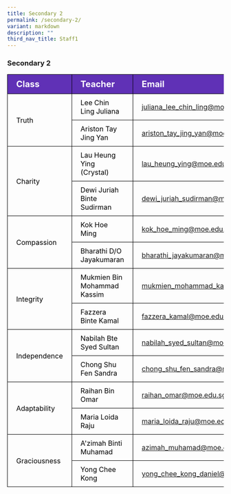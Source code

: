 ```yaml
---
title: Secondary 2
permalink: /secondary-2/
variant: markdown
description: ""
third_nav_title: Staff1
---
```

<h3>Secondary 2</h3>
<table>
<tbody>
			<tr style="background-color: #6031b6">
					<th style="color: #FFFFFF; font-size: 20px; border: 1px solid black;padding: 10px 20px; text-align: left;">Class</th>
					<th style="color: #FFFFFF; font-size: 20px; border: 1px solid black;padding: 10px 20px; text-align: left;">Teacher</th>
          <th style="color: #FFFFFF; font-size: 20px; border: 1px solid black;padding: 10px 20px; text-align: left;">Email</th>
			</tr>
			<tr>
					<td style="color: black; font-size: 16px; vertical-align: middle; border: 1px solid black;padding: 10px 20px;" rowspan="2">Truth</td>
					<td style="color: black; font-size: 16px; border: 1px solid black;padding: 10px 20px;">Lee Chin Ling Juliana</td>
          <td style="font-size: 16px; border: 1px solid black;padding: 10px 20px;"><a href="mailto:juliana_lee_chin_ling@moe.edu.sg">juliana_lee_chin_ling@moe.edu.sg</a></td>
			</tr>
      <tr>
					<td style="color: black; font-size: 16px; border: 1px solid black;padding: 10px 20px;">Ariston Tay Jing Yan</td>
          <td style="font-size: 16px; border: 1px solid black;padding: 10px 20px;"><a href="mailto:ariston_tay_jing_yan@moe.edu.sg">ariston_tay_jing_yan@moe.edu.sg</a></td>
			</tr>  
			<tr>
					<td style="color: black; font-size: 16px; vertical-align: middle; border: 1px solid black;padding: 10px 20px;" rowspan="2">Charity</td>
					<td style="color: black; font-size: 16px; border: 1px solid black;padding: 10px 20px;">Lau Heung Ying (Crystal)</td>
          <td style="font-size: 16px; border: 1px solid black;padding: 10px 20px;"><a href="mailto:lau_heung_ying@moe.edu.sg">lau_heung_ying@moe.edu.sg</a></td>
			</tr>
      <tr>
					<td style="color: black; font-size: 16px; border: 1px solid black;padding: 10px 20px;">Dewi Juriah Binte Sudirman</td>
          <td style="font-size: 16px; border: 1px solid black;padding: 10px 20px;"><a href="mailto:dewi_juriah_sudirman@moe.edu.sg">dewi_juriah_sudirman@moe.edu.sg</a></td>
			</tr>
  			<tr>
					<td style="color: black; font-size: 16px; vertical-align: middle; border: 1px solid black;padding: 10px 20px;" rowspan="2">Compassion</td>
					<td style="color: black; font-size: 16px; border: 1px solid black;padding: 10px 20px;">Kok Hoe Ming</td>
          <td style="font-size: 16px; border: 1px solid black;padding: 10px 20px;"><a href="mailto:kok_hoe_ming@moe.edu.sg">kok_hoe_ming@moe.edu.sg</a></td>
			</tr>
      <tr>
					<td style="color: black; font-size: 16px; border: 1px solid black;padding: 10px 20px;">Bharathi D/O Jayakumaran</td>
          <td style="font-size: 16px; border: 1px solid black;padding: 10px 20px;"><a href="mailto:bharathi_jayakumaran@moe.edu.sg">bharathi_jayakumaran@moe.edu.sg</a></td>
			</tr>
  		<tr>
					<td style="color: black; font-size: 16px; vertical-align: middle; border: 1px solid black;padding: 10px 20px;" rowspan="2">Integrity</td>
					<td style="color: black; font-size: 16px; border: 1px solid black;padding: 10px 20px;">Mukmien Bin Mohammad Kassim</td>
          <td style="font-size: 16px; border: 1px solid black;padding: 10px 20px;"><a href="mailto:mukmien_mohammad_kassim@moe.edu.sg">mukmien_mohammad_kassim@moe.edu.sg</a></td>
			</tr>
      <tr>
					<td style="color: black; font-size: 16px; border: 1px solid black;padding: 10px 20px;">Fazzera Binte Kamal</td>
          <td style="font-size: 16px; border: 1px solid black;padding: 10px 20px;"><a href="mailto:fazzera_kamal@moe.edu.sg">fazzera_kamal@moe.edu.sg</a></td>
			</tr>
  			<tr>
					<td style="color: black; font-size: 16px; vertical-align: middle; border: 1px solid black;padding: 10px 20px;" rowspan="2">Independence</td>
					<td style="color: black; font-size: 16px; border: 1px solid black;padding: 10px 20px;">Nabilah Bte Syed Sultan</td>
          <td style="font-size: 16px; border: 1px solid black;padding: 10px 20px;"><a href="mailto:nabilah_syed_sultan@moe.edu.sg">nabilah_syed_sultan@moe.edu.sg</a></td>
			</tr>
      <tr>
					<td style="color: black; font-size: 16px; border: 1px solid black;padding: 10px 20px;">Chong Shu Fen Sandra</td>
          <td style="font-size: 16px; border: 1px solid black;padding: 10px 20px;"><a href="mailto:chong_shu_fen_sandra@moe.edu.sg">chong_shu_fen_sandra@moe.edu.sg</a></td>
			</tr>
  			<tr>
					<td style="color: black; font-size: 16px; vertical-align: middle; border: 1px solid black;padding: 10px 20px;" rowspan="2">Adaptability</td>
					<td style="color: black; font-size: 16px; border: 1px solid black;padding: 10px 20px;">Raihan Bin Omar</td>
          <td style="font-size: 16px; border: 1px solid black;padding: 10px 20px;"><a href="mailto:raihan_omar@moe.edu.sg">raihan_omar@moe.edu.sg</a></td>
			</tr>
      <tr>
					<td style="color: black; font-size: 16px; border: 1px solid black;padding: 10px 20px;">Maria Loida Raju</td>
          <td style="font-size: 16px; border: 1px solid black;padding: 10px 20px;"><a href="mailto:maria_loida_raju@moe.edu.sg">maria_loida_raju@moe.edu.sg</a></td>
			</tr>
  			<tr>
					<td style="color: black; font-size: 16px; vertical-align: middle; border: 1px solid black;padding: 10px 20px;" rowspan="2">Graciousness</td>
					<td style="color: black; font-size: 16px; border: 1px solid black;padding: 10px 20px;">A'zimah Binti Muhamad</td>
          <td style="font-size: 16px; border: 1px solid black;padding: 10px 20px;"><a href="mailto:azimah_muhamad@moe.edu.sg">azimah_muhamad@moe.edu.sg</a></td>
			</tr>
      <tr>
					<td style="color: black; font-size: 16px; border: 1px solid black;padding: 10px 20px;">Yong Chee Kong</td>
          <td style="font-size: 16px; border: 1px solid black;padding: 10px 20px;"><a href="mailto:yong_chee_kong_daniel@moe.edu.sg">yong_chee_kong_daniel@moe.edu.sg</a></td>
			</tr>
			
</tbody>
</table>